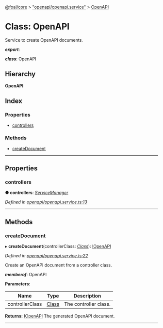 [@foal/core](../README.md) > ["openapi/openapi.service"](../modules/_openapi_openapi_service_.md) > [OpenAPI](../classes/_openapi_openapi_service_.openapi.md)

# Class: OpenAPI

Service to create OpenAPI documents.

*__export__*: 

*__class__*: OpenAPI

## Hierarchy

**OpenAPI**

## Index

### Properties

* [controllers](_openapi_openapi_service_.openapi.md#controllers)

### Methods

* [createDocument](_openapi_openapi_service_.openapi.md#createdocument)

---

## Properties

<a id="controllers"></a>

###  controllers

**● controllers**: *[ServiceManager](_core_service_manager_.servicemanager.md)*

*Defined in [openapi/openapi.service.ts:13](https://github.com/FoalTS/foal/blob/07f00115/packages/core/src/openapi/openapi.service.ts#L13)*

___

## Methods

<a id="createdocument"></a>

###  createDocument

▸ **createDocument**(controllerClass: *[Class](../modules/_core_class_interface_.md#class)*): [IOpenAPI](../interfaces/_openapi_interfaces_.iopenapi.md)

*Defined in [openapi/openapi.service.ts:22](https://github.com/FoalTS/foal/blob/07f00115/packages/core/src/openapi/openapi.service.ts#L22)*

Create an OpenAPI document from a controller class.

*__memberof__*: OpenAPI

**Parameters:**

| Name | Type | Description |
| ------ | ------ | ------ |
| controllerClass | [Class](../modules/_core_class_interface_.md#class) |  The controller class. |

**Returns:** [IOpenAPI](../interfaces/_openapi_interfaces_.iopenapi.md)
The generated OpenAPI document.

___

